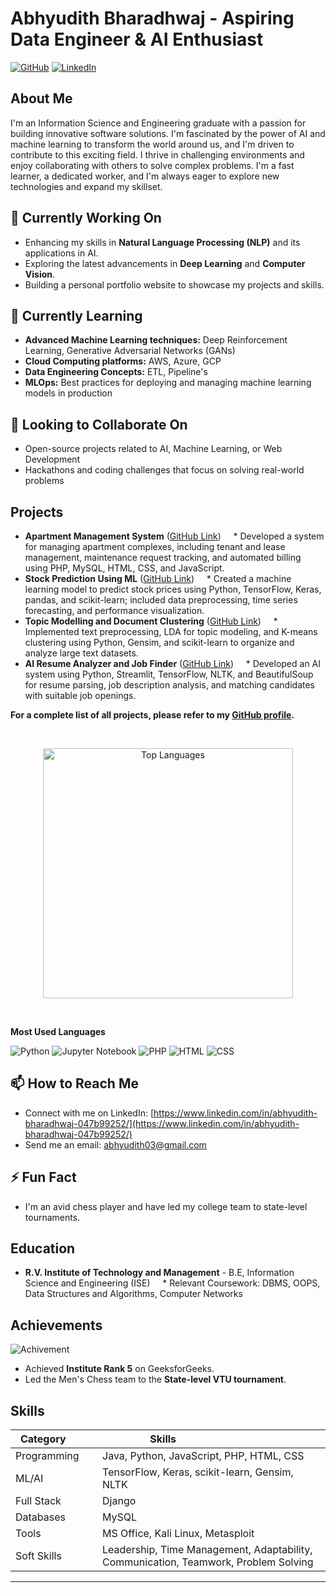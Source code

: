 # Abhyudith Bharadhwaj - Aspiring Data Engineer & AI Enthusiast

[![GitHub](https://img.shields.io/badge/GitHub-100000?style=for-the-badge&logo=github&logoColor=white)](https://github.com/Radom12) 
[![LinkedIn](https://img.shields.io/badge/LinkedIn-0077B5?style=for-the-badge&logo=linkedin&logoColor=white)](https://www.linkedin.com/in/abhyudith-bharadhwaj-047b99252/) 

## About Me

I'm an Information Science and Engineering graduate with a passion for building innovative software solutions. I'm fascinated by the power of AI and machine learning to transform the world around us, and I'm driven to contribute to this exciting field. I thrive in challenging environments and enjoy collaborating with others to solve complex problems. I'm a fast learner, a dedicated worker, and I'm always eager to explore new technologies and expand my skillset.

## 🔭 Currently Working On
- Enhancing my skills in **Natural Language Processing (NLP)** and its applications in AI.
- Exploring the latest advancements in **Deep Learning** and **Computer Vision**.
- Building a personal portfolio website to showcase my projects and skills.

## 🌱 Currently Learning
- **Advanced Machine Learning techniques:** Deep Reinforcement Learning, Generative Adversarial Networks (GANs)
- **Cloud Computing platforms:** AWS, Azure, GCP
- **Data Engineering Concepts:** ETL, Pipeline's
- **MLOps:** Best practices for deploying and managing machine learning models in production

## 👯 Looking to Collaborate On
- Open-source projects related to AI, Machine Learning, or Web Development
- Hackathons and coding challenges that focus on solving real-world problems

## Projects

* **Apartment Management System** ([GitHub Link](https://github.com/Radom12/DBMS-Apartment-Management-System-Project)) 
    * Developed a system for managing apartment complexes, including tenant and lease management, maintenance request tracking, and automated billing using PHP, MySQL, HTML, CSS, and JavaScript.
* **Stock Prediction Using ML** ([GitHub Link](https://github.com/Radom12/StockPredictior))
    * Created a machine learning model to predict stock prices using Python, TensorFlow, Keras, pandas, and scikit-learn; included data preprocessing, time series forecasting, and performance visualization.
* **Topic Modelling and Document Clustering** ([GitHub Link](https://github.com/Radom12/TextMining_Project))
    * Implemented text preprocessing, LDA for topic modeling, and K-means clustering using Python, Gensim, and scikit-learn to organize and analyze large text datasets.
* **AI Resume Analyzer and Job Finder** ([GitHub Link](https://github.com/Radom12/AI_Resume_Analyzer))
    * Developed an AI system using Python, Streamlit, TensorFlow, NLTK, and BeautifulSoup for resume parsing, job description analysis, and matching candidates with suitable job openings.

**For a complete list of all projects, please refer to my [GitHub profile](https://github.com/Radom12).**

<br>

<p align="center">
  <img src="https://github-readme-stats.vercel.app/api/top-langs/?username=Radom12&layout=compact&theme=tokyonight" alt="Top Languages" width="400">
</p>

<br>

<div>
    <p><strong>Most Used Languages</strong></p>
    <p align="left">
        <img src="https://img.shields.io/badge/Python-3776AB?style=for-the-badge&logo=python&logoColor=white" alt="Python" />
        <img src="https://img.shields.io/badge/Jupyter_Notebook-F37626?style=for-the-badge&logo=jupyter&logoColor=white" alt="Jupyter Notebook" />
        <img src="https://img.shields.io/badge/PHP-777BB4?style=for-the-badge&logo=php&logoColor=white" alt="PHP" />
        <img src="https://img.shields.io/badge/PowerShell-5391FE?style=for-the-badge&logo=powershell&logoColor=white" alt="HTML" />
        <img src="https://img.shields.io/badge/Hack-878787?style=for-the-badge&logo=hack&logoColor=white" alt="CSS" />
    </p>
</div>

## 📫 How to Reach Me
- Connect with me on LinkedIn: [https://www.linkedin.com/in/abhyudith-bharadhwaj-047b99252/](https://www.linkedin.com/in/abhyudith-bharadhwaj-047b99252/)
- Send me an email: [abhyudith03@gmail.com](mailto:abhyudith03@gmail.com)

## ⚡ Fun Fact
- I'm an avid chess player and have led my college team to state-level tournaments.

## Education

- **R.V. Institute of Technology and Management** - B.E, Information Science and Engineering (ISE)
    * Relevant Coursework: DBMS, OOPS, Data Structures and Algorithms, Computer Networks

## Achievements

![Achivement](https://github.com/user-attachments/assets/2c84f196-1317-4299-a982-3d3f0ad51e86)

* Achieved **Institute Rank 5** on GeeksforGeeks.
* Led the Men's Chess team to the **State-level VTU tournament**.

## Skills

| Category         | Skills                                     |
|------------------|-------------------------------------------|
| Programming      | Java, Python, JavaScript, PHP, HTML, CSS |
| ML/AI           | TensorFlow, Keras, scikit-learn, Gensim, NLTK |
|Full Stack | Django                                    |
| Databases        | MySQL                                     |
| Tools            | MS Office, Kali Linux, Metasploit         |
| Soft Skills      | Leadership, Time Management, Adaptability, Communication, Teamwork, Problem Solving |

---
